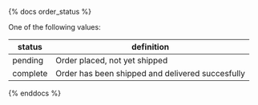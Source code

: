 {% docs order_status %}

One of the following values: 

| status         | definition                                       |
|----------------|--------------------------------------------------|
| pending         | Order placed, not yet shipped                    |
| complete        | Order has been shipped and delivered succesfully   |
{% enddocs %}